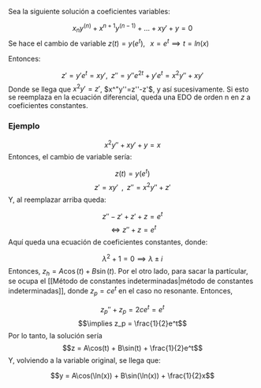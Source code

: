 
Sea la siguiente solución a coeficientes variables: 

$$x_ny^{(n)} + x^{n+1}y^{(n-1)} + \dots + xy' + y = 0$$ 
Se hace el cambio de variable $z(t) = y(e^t),\;\;\; x=e^t\implies t = ln(x)$ 

Entonces: 

$$z' = y'e^t=xy',\;\; z'' = y''e^{2t} + y'e^t = x^2y'' + xy'$$ 
Donde se llega que $x^2y' = z'$, $x^"y''=z''-z'$, y así sucesivamente. Si esto se reemplaza en la ecuación diferencial, queda una EDO de orden n en $z$ a coeficientes constantes. 

### Ejemplo 

$$x^2y'' + xy' + y = x$$ 
Entonces, el cambio de variable sería: 

$$z(t) = y(e^t)$$ $$z' = xy'\;\; , \;\; z'' = x^2y'' + z'$$ 
Y, al reemplazar arriba queda: 

$$z'' - z' + z' + z = e^t$$ $$\iff z'' + z = e^t$$ 
Aquí queda una ecuación de coeficientes constantes, donde: 

$$\lambda^2 + 1 = 0 \implies\lambda\pm i$$ 
Entonces, $z_h = A\cos(t) + B\sin(t)$. Por el otro lado, para sacar la partícular, se ocupa el [[Método de constantes indeterminadas|método de constantes indeterminadas]], donde $z_p = ce^t$ en el caso no resonante. Entonces, 

$$z_p'' + z_p = 2ce^t = e^t$$ 
$$\implies z_p = \frac{1}{2}e^t$$ 
Por lo tanto, la solución sería $$z = A\cos(t) + B\sin(t) + \frac{1}{2}e^t$$ 
Y, volviendo a la variable original, se llega que: 

$$y = A\cos(\ln(x)) + B\sin(\ln(x)) + \frac{1}{2}x$$ 